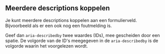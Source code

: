 <!-- @license CC0-1.0 -->

## Meerdere descriptions koppelen

Je kunt meerdere descriptions koppelen aan een formulierveld. Bijvoorbeeld als er een ook nog een foutmelding is.

Geef dan `aria-describedby` twee waardes (IDs), mee gescheiden door een spatie. De volgorde van de ID's meegegeven in de `aria-describedby` is de volgorde waarin het voorgelezen wordt.
